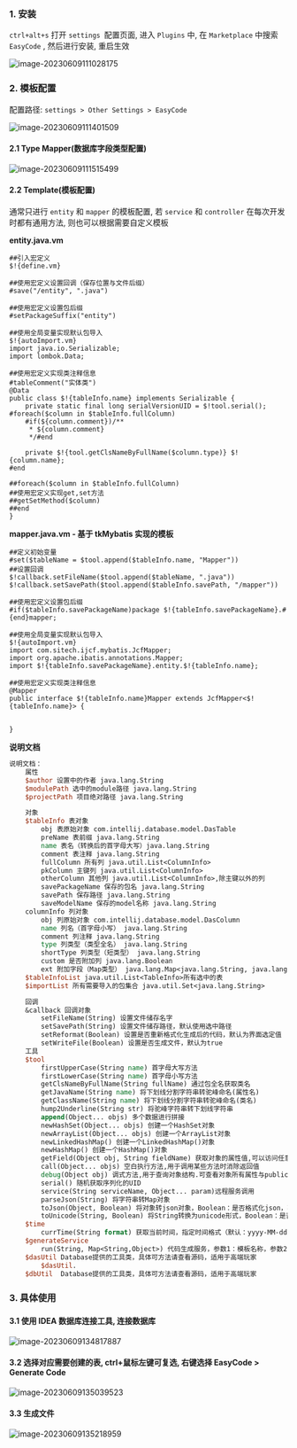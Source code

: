 ### 1. 安装

`ctrl+alt+s` 打开 `settings `配置页面, 进入 `Plugins` 中, 在 `Marketplace`  中搜索 `EasyCode`  , 然后进行安装, 重启生效

![image-20230609111028175](assets/image-20230609111028175.png)

### 2. 模板配置

配置路径:  `settings > Other Settings > EasyCode`

![image-20230609111401509](assets/image-20230609111401509.png)

#### 2.1 Type Mapper(数据库字段类型配置)

![image-20230609111515499](assets/image-20230609111515499.png)

#### 2.2 Template(模板配置)

通常只进行 `entity` 和 `mapper` 的模板配置, 若 `service` 和 `controller` 在每次开发时都有通用方法, 则也可以根据需要自定义模板

**entity.java.vm**

```velocity
##引入宏定义
$!{define.vm}

##使用宏定义设置回调（保存位置与文件后缀）
#save("/entity", ".java")

##使用宏定义设置包后缀
#setPackageSuffix("entity")

##使用全局变量实现默认包导入
$!{autoImport.vm}
import java.io.Serializable;
import lombok.Data;

##使用宏定义实现类注释信息
#tableComment("实体类")
@Data
public class $!{tableInfo.name} implements Serializable {
    private static final long serialVersionUID = $!tool.serial();
#foreach($column in $tableInfo.fullColumn)
    #if(${column.comment})/**
     * ${column.comment}
     */#end

    private $!{tool.getClsNameByFullName($column.type)} $!{column.name};
#end

##foreach($column in $tableInfo.fullColumn)
##使用宏定义实现get,set方法
##getSetMethod($column)
##end
}
```

**mapper.java.vm - 基于 tkMybatis 实现的模板** 

```velocity
##定义初始变量
#set($tableName = $tool.append($tableInfo.name, "Mapper"))
##设置回调
$!callback.setFileName($tool.append($tableName, ".java"))
$!callback.setSavePath($tool.append($tableInfo.savePath, "/mapper"))

##使用宏定义设置包后缀
#if($tableInfo.savePackageName)package $!{tableInfo.savePackageName}.#{end}mapper;

##使用全局变量实现默认包导入
$!{autoImport.vm}
import com.sitech.ijcf.mybatis.JcfMapper;
import org.apache.ibatis.annotations.Mapper;
import $!{tableInfo.savePackageName}.entity.$!{tableInfo.name};

##使用宏定义实现类注释信息
@Mapper
public interface $!{tableInfo.name}Mapper extends JcfMapper<$!{tableInfo.name}> {


}
```

**说明文档**

```tcl
说明文档：
    属性
    $author 设置中的作者 java.lang.String
    $modulePath 选中的module路径 java.lang.String
    $projectPath 项目绝对路径 java.lang.String

    对象
    $tableInfo 表对象
        obj 表原始对象 com.intellij.database.model.DasTable
        preName 表前缀 java.lang.String
        name 表名（转换后的首字母大写）java.lang.String
        comment 表注释 java.lang.String
        fullColumn 所有列 java.util.List<ColumnInfo>
        pkColumn 主键列 java.util.List<ColumnInfo>
        otherColumn 其他列 java.util.List<ColumnInfo>,除主键以外的列
        savePackageName 保存的包名 java.lang.String
        savePath 保存路径 java.lang.String
        saveModelName 保存的model名称 java.lang.String
    columnInfo 列对象
        obj 列原始对象 com.intellij.database.model.DasColumn
        name 列名（首字母小写） java.lang.String
        comment 列注释 java.lang.String
        type 列类型（类型全名） java.lang.String
        shortType 列类型（短类型） java.lang.String
        custom 是否附加列 java.lang.Boolean
        ext 附加字段（Map类型） java.lang.Map<java.lang.String, java.lang.Object>
    $tableInfoList java.util.List<TableInfo>所有选中的表
    $importList 所有需要导入的包集合 java.util.Set<java.lang.String>

    回调
    &callback 回调对象
        setFileName(String) 设置文件储存名字
        setSavePath(String) 设置文件储存路径，默认使用选中路径
        setReformat(Boolean) 设置是否重新格式化生成后的代码，默认为界面选定值
        setWriteFile(Boolean) 设置是否生成文件，默认为true
    工具
    $tool
        firstUpperCase(String name) 首字母大写方法
        firstLowerCase(String name) 首字母小写方法
        getClsNameByFullName(String fullName) 通过包全名获取类名
        getJavaName(String name) 将下划线分割字符串转驼峰命名(属性名)
        getClassName(String name) 将下划线分割字符串转驼峰命名(类名)
        hump2Underline(String str) 将驼峰字符串转下划线字符串
        append(Object... objs) 多个数据进行拼接
        newHashSet(Object... objs) 创建一个HashSet对象
        newArrayList(Object... objs) 创建一个ArrayList对象
        newLinkedHashMap() 创建一个LinkedHashMap()对象
        newHashMap() 创建一个HashMap()对象
        getField(Object obj, String fieldName) 获取对象的属性值,可以访问任意修饰符修饰的属性.配合debug方法使用.
        call(Object... objs) 空白执行方法,用于调用某些方法时消除返回值
        debug(Object obj) 调式方法,用于查询对象结构.可查看对象所有属性与public方法
        serial() 随机获取序列化的UID
        service(String serviceName, Object... param)远程服务调用
        parseJson(String) 将字符串转Map对象
        toJson(Object, Boolean) 将对象转json对象，Boolean：是否格式化json，不填时为不格式化。
        toUnicode(String, Boolean) 将String转换为unicode形式，Boolean：是否转换所有符号，不填时只转换中文及中文符号。
    $time
        currTime(String format) 获取当前时间，指定时间格式（默认：yyyy-MM-dd HH:mm:ss）
    $generateService
        run(String, Map<String,Object>) 代码生成服务，参数1：模板名称，参数2：附加参数。
    $dasUtil Database提供的工具类，具体可方法请查看源码，适用于高端玩家
        $dasUtil.
    $dbUtil  Database提供的工具类，具体可方法请查看源码，适用于高端玩家
```

### 3. 具体使用

#### 3.1 使用 IDEA 数据库连接工具, 连接数据库

![image-20230609134817887](assets/image-20230609134817887.png)

#### 3.2 选择对应需要创建的表, ctrl+鼠标左键可复选, 右键选择 EasyCode > Generate Code

![image-20230609135039523](assets/image-20230609135039523.png)

#### 3.3 生成文件

![image-20230609135218959](assets/image-20230609135218959.png)